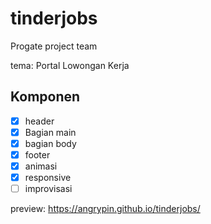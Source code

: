 # tinderjobs
Progate project team

tema: Portal Lowongan Kerja

## Komponen
- [x] header
- [x] Bagian main
- [x] bagian body
- [x] footer
- [x] animasi
- [x] responsive
- [ ] improvisasi

preview: https://angrypin.github.io/tinderjobs/
